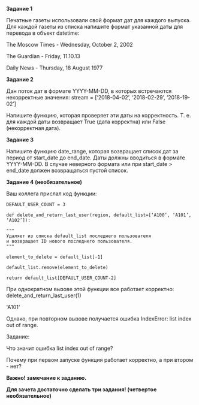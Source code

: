 **Задание 1**

Печатные газеты использовали свой формат дат для каждого выпуска. Для каждой газеты из списка напишите формат указанной даты для перевода в объект datetime:

The Moscow Times - Wednesday, October 2, 2002

The Guardian - Friday, 11.10.13

Daily News - Thursday, 18 August 1977

**Задание 2**

Дан поток дат в формате YYYY-MM-DD, в которых встречаются некорректные значения:
stream = [‘2018-04-02’, ‘2018-02-29’, ‘2018-19-02’]

Напишите функцию, которая проверяет эти даты на корректность. Т. е. для каждой даты возвращает True (дата корректна) или False (некорректная дата).

**Задание 3**

Напишите функцию date_range, которая возвращает список дат за период от start_date до end_date. Даты должны вводиться в формате YYYY-MM-DD. В случае неверного формата или при start_date > end_date должен возвращаться пустой список.

**Задание 4 (необязательное)**

Ваш коллега прислал код функции:

```
DEFAULT_USER_COUNT = 3

def delete_and_return_last_user(region, default_list=[‘A100’, ‘A101’, ‘A102’]):

"""
Удаляет из списка default_list последнего пользователя
и возвращает ID нового последнего пользователя.
"""

element_to_delete = default_list[-1]

default_list.remove(element_to_delete)

return default_list[DEFAULT_USER_COUNT-2]
```

При однократном вызове этой функции все работает корректно:
delete_and_return_last_user(1)

'A101'

Однако, при повторном вызове получается ошибка IndexError: list index out of range.

Задание:

Что значит ошибка list index out of range?

Почему при первом запуске функция работает корректно, а при втором - нет?

**Важно! замечание к заданию.**

**Для зачета достаточно сделать три задания! (четвертое необязательное)**